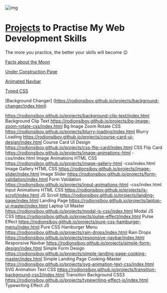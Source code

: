 ![img](https://rodionsibov.github.io/projects/projects-start-page.png)

# [Projects](https://rodionsibov.github.io/projects/index.html "See projects") to Practise My Web Development Skills

The more you practice, the better your skills will become 😉


[Facts about the
Moon](https://rodionsibov.github.io/projects/facts-about-the-moon/index.html)

[Under Construction
Page](https://rodionsibov.github.io/projects/under-construction-page/index.html)

[Animated
Navbar](https://rodionsibov.github.io/projects/animated-navbar/index.html)

[Typed CSS](https://rodionsibov.github.io/projects/typed-css/index.html)

[Background Changer]
(https://rodionsibov.github.io/projects/background-changer/index.html)

https://rodionsibov.github.io/projects/background-clip-text/index.html
Background Clip Text
https://rodionsibov.github.io/projects/bg-image-zoom-rotate-css/index.html
Bg Image Zoom Rotate CSS
https://rodionsibov.github.io/projects/blurry-loading/index.html
Blurry Loading
https://rodionsibov.github.io/projects/course-card-ui-design/index.html
Course Card UI Design
https://rodionsibov.github.io/projects/css-flip-card/index.html CSS
Flip Card https://rodionsibov.github.io/projects/image-animations-html
-css/index.html Image Animations HTML CSS
https://rodionsibov.github.io/projects/image-gallery-html
-css/index.html Image Gallery HTML CSS
https://rodionsibov.github.io/projects/image-slider/index.html Image
Slider
https://rodionsibov.github.io/projects/form-validation/index.html Form
Validation
https://rodionsibov.github.io/projects/input-animations-html
-css/index.html Input Animations HTML CSS
https://rodionsibov.github.io/projects/js-scroll/index.html JS Scroll
https://rodionsibov.github.io/projects/landing-page/index.html Landing
Page
https://rodionsibov.github.io/projects/laptop-ui-master/index.html
Laptop UI Master
https://rodionsibov.github.io/projects/modal-js-css/index.html Modal
JS CSS https://rodionsibov.github.io/projects/pulse-effect/index.html
Pulse Effect
https://rodionsibov.github.io/projects/pure-css-hamburger-menu/index.html
Pure CSS Hamburger Menu
https://rodionsibov.github.io/projects/rain-drops/index.html Rain
Drops
https://rodionsibov.github.io/projects/responsive-navbar/index.html
Responsive Navbar
https://rodionsibov.github.io/projects/simple-form-design/index.html
Simple Form Design
https://rodionsibov.github.io/projects/simple-landing-page-cooking-master/index.html
Simple Landing Page Cooking-Master
https://rodionsibov.github.io/projects/svg-animation-text-css/index.html
SVG Animation Text CSS
https://rodionsibov.github.io/projects/transition-background-css3/index.html
Transition Background CSS3
https://rodionsibov.github.io/projects/typewriting-effect-js/index.html
Typewriting Effect JS



